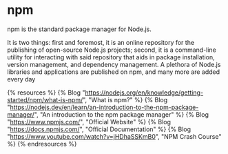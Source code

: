 # npm

npm is the standard package manager for Node.js. 

It is two things: first and foremost, it is an online repository for the publishing of open-source Node.js projects; second, it is a command-line utility for interacting with said repository that aids in package installation, version management, and dependency management. A plethora of Node.js libraries and applications are published on npm, and many more are added every day

{% resources %}
  {% Blog "https://nodejs.org/en/knowledge/getting-started/npm/what-is-npm/", "What is npm?" %}
  {% Blog "https://nodejs.dev/en/learn/an-introduction-to-the-npm-package-manager/", "An introduction to the npm package manager" %}
  {% Blog "https://www.npmjs.com/", "Official Website" %}
  {% Blog "https://docs.npmjs.com/", "Official Documentation" %}
  {% Blog "https://www.youtube.com/watch?v=jHDhaSSKmB0", "NPM Crash Course" %}
{% endresources %}
